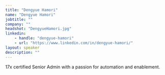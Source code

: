 ```yaml
---
title: "Dengyue Hamori"
name: "Dengyue Hamori"
jobtitle: ""
company: ""
headshot: "DengyueHamori.jpg"
linkedin:
    - handle: "dengyue-hamori"
    - url: "https://www.linkedin.com/in/dengyue-hamori/"
layout: speaker
description: ""
---
```


17x certified Senior Admin with a passion for automation and enablement.
